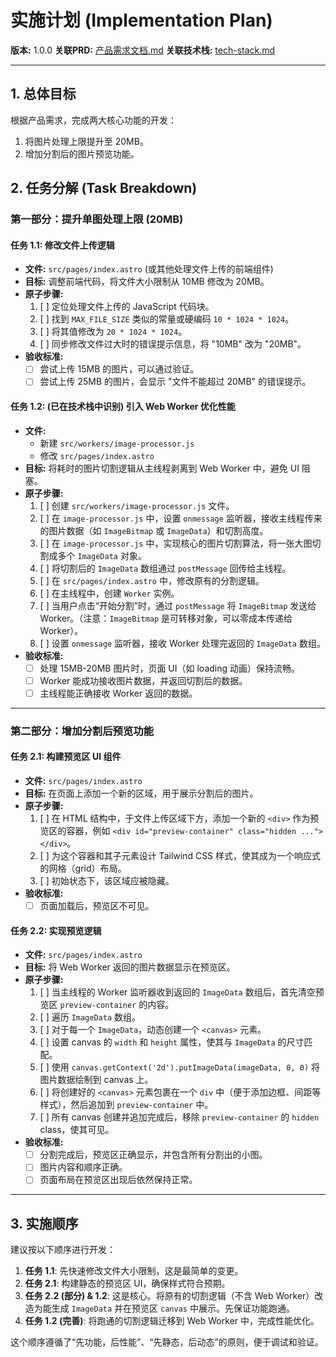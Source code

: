 # 实施计划 (Implementation Plan)

**版本:** 1.0.0
**关联PRD:** [产品需求文档.md](./memory-bank/产品需求文档.md)
**关联技术栈:** [tech-stack.md](./memory-bank/tech-stack.md)

---

## 1. 总体目标

根据产品需求，完成两大核心功能的开发：
1.  将图片处理上限提升至 20MB。
2.  增加分割后的图片预览功能。

## 2. 任务分解 (Task Breakdown)

### 第一部分：提升单图处理上限 (20MB)

#### 任务 1.1: 修改文件上传逻辑

-   **文件:** `src/pages/index.astro` (或其他处理文件上传的前端组件)
-   **目标:** 调整前端代码，将文件大小限制从 10MB 修改为 20MB。
-   **原子步骤:**
    1.  [ ] 定位处理文件上传的 JavaScript 代码块。
    2.  [ ] 找到 `MAX_FILE_SIZE` 类似的常量或硬编码 `10 * 1024 * 1024`。
    3.  [ ] 将其值修改为 `20 * 1024 * 1024`。
    4.  [ ] 同步修改文件过大时的错误提示信息，将 "10MB" 改为 "20MB"。
-   **验收标准:**
    -   [ ] 尝试上传 15MB 的图片，可以通过验证。
    -   [ ] 尝试上传 25MB 的图片，会显示 "文件不能超过 20MB" 的错误提示。

#### 任务 1.2: (已在技术栈中识别) 引入 Web Worker 优化性能

-   **文件:**
    -   新建 `src/workers/image-processor.js`
    -   修改 `src/pages/index.astro`
-   **目标:** 将耗时的图片切割逻辑从主线程剥离到 Web Worker 中，避免 UI 阻塞。
-   **原子步骤:**
    1.  [ ] 创建 `src/workers/image-processor.js` 文件。
    2.  [ ] 在 `image-processor.js` 中，设置 `onmessage` 监听器，接收主线程传来的图片数据（如 `ImageBitmap` 或 `ImageData`）和切割高度。
    3.  [ ] 在 `image-processor.js` 中，实现核心的图片切割算法，将一张大图切割成多个 `ImageData` 对象。
    4.  [ ] 将切割后的 `ImageData` 数组通过 `postMessage` 回传给主线程。
    5.  [ ] 在 `src/pages/index.astro` 中，修改原有的分割逻辑。
    6.  [ ] 在主线程中，创建 `Worker` 实例。
    7.  [ ] 当用户点击“开始分割”时，通过 `postMessage` 将 `ImageBitmap` 发送给 Worker。（注意：`ImageBitmap` 是可转移对象，可以零成本传递给 Worker）。
    8.  [ ] 设置 `onmessage` 监听器，接收 Worker 处理完返回的 `ImageData` 数组。
-   **验收标准:**
    -   [ ] 处理 15MB-20MB 图片时，页面 UI（如 loading 动画）保持流畅。
    -   [ ] Worker 能成功接收图片数据，并返回切割后的数据。
    -   [ ] 主线程能正确接收 Worker 返回的数据。

---

### 第二部分：增加分割后预览功能

#### 任务 2.1: 构建预览区 UI 组件

-   **文件:** `src/pages/index.astro`
-   **目标:** 在页面上添加一个新的区域，用于展示分割后的图片。
-   **原子步骤:**
    1.  [ ] 在 HTML 结构中，于文件上传区域下方，添加一个新的 `<div>` 作为预览区的容器，例如 `<div id="preview-container" class="hidden ..."></div>`。
    2.  [ ] 为这个容器和其子元素设计 Tailwind CSS 样式，使其成为一个响应式的网格（grid）布局。
    3.  [ ] 初始状态下，该区域应被隐藏。
-   **验收标准:**
    -   [ ] 页面加载后，预览区不可见。

#### 任务 2.2: 实现预览逻辑

-   **文件:** `src/pages/index.astro`
-   **目标:** 将 Web Worker 返回的图片数据显示在预览区。
-   **原子步骤:**
    1.  [ ] 当主线程的 Worker 监听器收到返回的 `ImageData` 数组后，首先清空预览区 `preview-container` 的内容。
    2.  [ ] 遍历 `ImageData` 数组。
    3.  [ ] 对于每一个 `ImageData`，动态创建一个 `<canvas>` 元素。
    4.  [ ] 设置 canvas 的 `width` 和 `height` 属性，使其与 `ImageData` 的尺寸匹配。
    5.  [ ] 使用 `canvas.getContext('2d').putImageData(imageData, 0, 0)` 将图片数据绘制到 canvas 上。
    6.  [ ] 将创建好的 `<canvas>` 元素包裹在一个 `div` 中（便于添加边框、间距等样式），然后追加到 `preview-container` 中。
    7.  [ ] 所有 canvas 创建并追加完成后，移除 `preview-container` 的 `hidden` class，使其可见。
-   **验收标准:**
    -   [ ] 分割完成后，预览区正确显示，并包含所有分割出的小图。
    -   [ ] 图片内容和顺序正确。
    -   [ ] 页面布局在预览区出现后依然保持正常。

---

## 3. 实施顺序

建议按以下顺序进行开发：
1.  **任务 1.1**: 先快速修改文件大小限制，这是最简单的变更。
2.  **任务 2.1**: 构建静态的预览区 UI，确保样式符合预期。
3.  **任务 2.2 (部分) & 1.2**: 这是核心。将原有的切割逻辑（不含 Web Worker）改造为能生成 `ImageData` 并在预览区 `canvas` 中展示。先保证功能跑通。
4.  **任务 1.2 (完善)**: 将跑通的切割逻辑迁移到 Web Worker 中，完成性能优化。

这个顺序遵循了“先功能，后性能”、“先静态，后动态”的原则，便于调试和验证。 